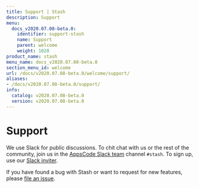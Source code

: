 ```yaml
---
title: Support | Stash
description: Support
menu:
  docs_v2020.07.08-beta.0:
    identifier: support-stash
    name: Support
    parent: welcome
    weight: 1020
product_name: stash
menu_name: docs_v2020.07.08-beta.0
section_menu_id: welcome
url: /docs/v2020.07.08-beta.0/welcome/support/
aliases:
- /docs/v2020.07.08-beta.0/support/
info:
  catalog: v2020.07.08-beta.0
  version: v2020.07.08-beta.0
---
```


# Support

We use Slack for public discussions. To chit chat with us or the rest of the community, join us in the [AppsCode Slack team](https://appscode.slack.com/messages/C8NCX6N23/details/) channel `#stash`. To sign up, use our [Slack inviter](https://slack.appscode.com/).

If you have found a bug with Stash or want to request for new features, please [file an issue](https://github.com/stashed/stash/issues/new).
